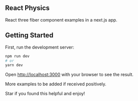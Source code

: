 ## React Physics

React three fiber component examples in a next.js app.

## Getting Started

First, run the development server:

```bash
npm run dev
# or
yarn dev
```

Open [http://localhost:3000](http://localhost:3000) with your browser to see the result.

More examples to be added if received positively.

Star if you found this helpful and enjoy!
